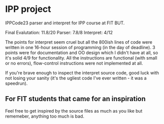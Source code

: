 # IPP project
IPPCode23 parser and interpret for IPP course at FIT BUT.

Final Evalutation: 11.8/20
Parser: 7.8/8
Interpret: 4/12

The points for interpret seem cruel but all the 800ish lines of code were written in one 16-hour session of programming (in the day of deadline). 3 points were for documentation and OO design which I didn't have at all, so it's solid 4/9 for functionality. All the instructions are functional (with small or no errors), flow-control instructions were not implemented at all.

If you're brave enough to inspect the interpret source code, good luck with not losing your sanity (it's the ugliest code I've ever written - it was a speedrun).

## For FIT students that came for an inspiration
Feel free to get inspired by the source files as much as you like but rememeber, anything too much is bad.
